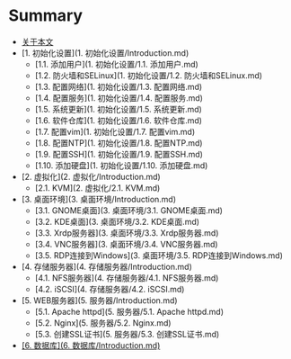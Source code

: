 # Summary

* [关于本文](README.md)
* \[1. 初始化设置\]\(1. 初始化设置/Introduction.md\)
  * \[1.1. 添加用户\]\(1. 初始化设置/1.1. 添加用户.md\)
  * \[1.2. 防火墙和SELinux\]\(1. 初始化设置/1.2. 防火墙和SELinux.md\)
  * \[1.3. 配置网络\]\(1. 初始化设置/1.3. 配置网络.md\)
  * \[1.4. 配置服务\]\(1. 初始化设置/1.4. 配置服务.md\)
  * \[1.5. 系统更新\]\(1. 初始化设置/1.5. 系统更新.md\)
  * \[1.6. 软件仓库\]\(1. 初始化设置/1.6. 软件仓库.md\)
  * \[1.7. 配置vim\]\(1. 初始化设置/1.7. 配置vim.md\)
  * \[1.8. 配置NTP\]\(1. 初始化设置/1.8. 配置NTP.md\)
  * \[1.9. 配置SSH\]\(1. 初始化设置/1.9. 配置SSH.md\)
  * \[1.10. 添加硬盘\]\(1. 初始化设置/1.10. 添加硬盘.md\)
* \[2. 虚拟化\]\(2. 虚拟化/Introduction.md\)
  * \[2.1. KVM\]\(2. 虚拟化/2.1. KVM.md\)
* \[3. 桌面环境\]\(3. 桌面环境/Introduction.md\)
  * \[3.1. GNOME桌面\]\(3. 桌面环境/3.1. GNOME桌面.md\)
  * \[3.2. KDE桌面\]\(3. 桌面环境/3.2. KDE桌面.md\)
  * \[3.3. Xrdp服务器\]\(3. 桌面环境/3.3. Xrdp服务器.md\)
  * \[3.4. VNC服务器\]\(3. 桌面环境/3.4. VNC服务器.md\)
  * \[3.5. RDP连接到Windows\]\(3. 桌面环境/3.5. RDP连接到Windows.md\)
* \[4. 存储服务器\]\(4. 存储服务器/Introduction.md\)
  * \[4.1. NFS服务器\]\(4. 存储服务器/4.1. NFS服务器.md\)
  * \[4.2. iSCSI\]\(4. 存储服务器/4.2. iSCSI.md\)
* \[5. WEB服务器\]\(5. 服务器/Introduction.md\)
  * \[5.1. Apache httpd\]\(5. 服务器/5.1. Apache httpd.md\)
  * \[5.2. Nginx\]\(5. 服务器/5.2. Nginx.md\)
  * \[5.3. 创建SSL证书\]\(5. 服务器/5.3. 创建SSL证书.md\)
* [\[6. 数据库\]\(6. 数据库/Introduction.md\)](6.%20数据库/Introduction.md)

